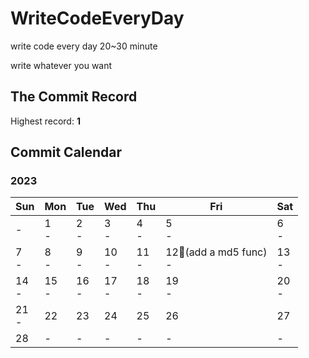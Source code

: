 # WriteCodeEveryDay

write code every day 20~30 minute

write whatever you want


## The Commit Record

Highest record: **1**



## Commit Calendar


### 2023


Sun|Mon|Tue|Wed|Thu|Fri|Sat
-|-|-|-|-|-|-
-|1<br>-|2<br>-|3<br>-|4<br>-|5<br>-|6<br>-
7<br>-|8<br>-|9<br>-|10<br>-|11<br>-|12🍺(add a md5 func)<br>-|13<br>-
14<br>-|15<br>-|16<br>-|17<br>-|18<br>-|19<br>-|20<br>-
21<br>-|22 <br>|23 <br>|24 <br>|25 <br>|26 <br>|27 <br>
28 <br>|-|-|-|-|-|-



